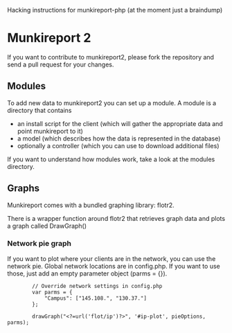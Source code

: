 Hacking instructions for munkireport-php (at the moment just a braindump)

# Munkireport 2

If you want to contribute to munkireport2, please fork the repository and send a pull request for your changes.

## Modules

To add new data to munkireport2 you can set up a module. A module is a directory that contains 
* an install script for the client (which will gather the appropriate data and point munkireport to it)
* a model (which describes how the data is represented in the database)
* optionally a controller (which you can use to download additional files)

If you want to understand how modules work, take a look at the modules directory.

## Graphs

Munkireport comes with a bundled graphing library: flotr2.

There is a wrapper function around flotr2 that retrieves graph data and plots a graph called DrawGraph()

### Network pie graph

If you want to plot where your clients are in the network, you can use the network pie. Global network locations are in config.php.
If you want to use those, just add an empty parameter object (parms = {}). 

			// Override network settings in config.php
			var parms = { 
				"Campus": ["145.108.", "130.37."]
			};

			drawGraph("<?=url('flot/ip')?>", '#ip-plot', pieOptions, parms);



